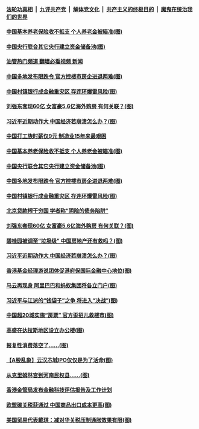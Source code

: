 ####  [法轮功真相](../../../../basic/blob/master/README.md?t=06260001) &nbsp;|&nbsp; [九评共产党](../../../../9ping.md/blob/master/README.md?t=06260001) &nbsp;|&nbsp; [解体党文化](../../../../jtdwh.md/blob/master/README.md?t=06260001)  &nbsp;|&nbsp; [共产主义的终极目的](../../../../gczydzjmd.md/blob/master/README.md?t=06260001) &nbsp;|&nbsp; [魔鬼在统治我们的世界](../../../../mgztzwmdsj.md/blob/master/README.md?t=06260001) 

#### [中国基本养老保险收不抵支 个人养老金被瞄准(图)](../pages/p5/1010166.md?t=06260001) 

#### [中国央行联合其它央行建立资金储备池(图)](../pages/p5/1010162.md?t=06260001) 

#### [油管热门频道 翻墙必看视频 新闻](http://45.76.130.85:81/youtube.html?06260001)

#### [中国多地发布限跌令 官方控楼市房企进退两难(图)](../pages/p5/1010159.md?t=06260001) 

#### [中国村镇银行成金融重灾区 存连环爆雷风险(图)](../pages/p5/1010155.md?t=06260001) 

#### [刘强东套现60亿 女富豪5.6亿海外购房 有何关联？(图)](../pages/p5/1010124.md?t=06260001) 

#### [习近平近期动作大 中国经济若崩溃怎么办？(图)](../pages/p5/1010082.md?t=06260001) 

#### [中国打工族时薪仅9元 制造业15年来最艰困](../pages/p5/1010167.md?t=06260001) 

#### [中国基本养老保险收不抵支 个人养老金被瞄准(图)](../pages/p5/1010166.md?t=06260001) 

#### [中国央行联合其它央行建立资金储备池(图)](../pages/p5/1010162.md?t=06260001) 

#### [中国多地发布限跌令 官方控楼市房企进退两难(图)](../pages/p5/1010159.md?t=06260001) 

#### [中国村镇银行成金融重灾区 存连环爆雷风险(图)](../pages/p5/1010155.md?t=06260001) 

#### [北京贷款榨干穷国 学者称“阴险的债务陷阱”](../pages/p5/1010125.md?t=06260001) 

#### [刘强东套现60亿 女富豪5.6亿海外购房 有何关联？(图)](../pages/p5/1010124.md?t=06260001) 

#### [碧桂园被调至“垃圾级” 中国房地产还有救吗？(图)](../pages/p5/1010115.md?t=06260001) 

#### [习近平近期动作大 中国经济若崩溃怎么办？(图)](../pages/p5/1010082.md?t=06260001) 

#### [香港基金经理游说团体促港府保国际金融中心地位(图)](../pages/p5/1010081.md?t=06260001) 

#### [马云再现身 阿里巴巴和蚂蚁集团将各立门户(图)](../pages/p5/1010073.md?t=06260001) 

#### [习近平与江派的“钱袋子”之争 将进入“决战”(图)](../pages/p5/1010069.md?t=06260001) 

#### [中国超20城实施“房票” 官方歪招儿救楼市(图)](../pages/p5/1010067.md?t=06260001) 

#### [高盛在达拉斯地区设立办公楼(图)](../pages/p5/1010008.md?t=06260001) 

#### [报复性消费落空了……(图)](../pages/p5/1010003.md?t=06260001) 

#### [【A股乱象】云汉芯城IPO仅仅是为了活命(图)](../pages/p5/1010004.md?t=06260001) 

#### [从克里姆林宫到河南民权县……(图)](../pages/p5/1010000.md?t=06260001) 

#### [香港金管局发布金融科技评估报告及工作计划](../pages/p5/1009964.md?t=06260001) 

#### [欧盟碳关税获通过 中国商品出口成本更高(图)](../pages/p5/1009957.md?t=06260001) 

#### [美国贸易代表戴琪：减对华关税压制通胀效果有限(图)](../pages/p5/1009956.md?t=06260001) 

<img src='http://gfw-breaker.win/goodnews/indexes/p5.md' width='0px' height='0px'/>
